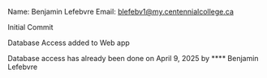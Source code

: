 Name: Benjamin Lefebvre
Email: blefebv1@my.centennialcollege.ca

Initial Commit

Database Access added to Web app

Database access has already been done on April 9, 2025 by **** Benjamin Lefebvre